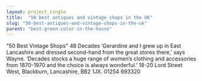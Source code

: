 ```yaml
---
layout: project_single
title:  "50 best antiques and vintage shops in the UK"
slug: "50-best-antiques-and-vintage-shops-in-the-uk"
parent: "best-green-color-in-the-house"
---
```

"50 Best Vintage Shops"    48 Decades  ‘Gerardine and I grew up in East Lancashire and dressed second-hand from the great stores there,’ says Wayne. ‘Decades stocks a huge range of women’s clothing and accessories from 1870-1970 and the choice is always wonderful.’   18-20 Lord Street West, Blackburn, Lancashire, BB2 1JX. 01254 693320